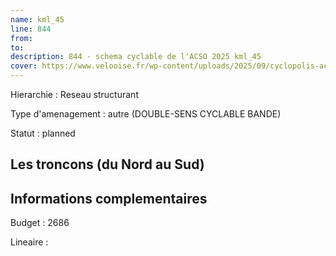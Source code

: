 ```yaml
---
name: kml_45 
line: 844
from: 
to:  
description: 844 - schema cyclable de l'ACSO 2025 kml_45 
cover: https://www.velooise.fr/wp-content/uploads/2025/09/cyclopolis-acso-default.jpg
---
```

Hierarchie : Reseau structurant

Type d'amenagement : autre (DOUBLE-SENS CYCLABLE BANDE)

Statut : planned

## Les troncons (du Nord au Sud)

## Informations complementaires

Budget  : 2686 

Lineaire :

